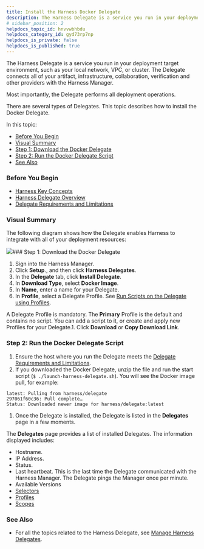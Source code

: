 ```yaml
---
title: Install the Harness Docker Delegate
description: The Harness Delegate is a service you run in your deployment target environment, such as your local network, VPC, or cluster. The Delegate connects all of your artifact, infrastructure, collaboration…
# sidebar_position: 2
helpdocs_topic_id: hnvvwbhbdu
helpdocs_category_id: gyd73rp7np
helpdocs_is_private: false
helpdocs_is_published: true
---
```


The Harness Delegate is a service you run in your deployment target environment, such as your local network, VPC, or cluster. The Delegate connects all of your artifact, infrastructure, collaboration, verification and other providers with the Harness Manager.

Most importantly, the Delegate performs all deployment operations.

There are several types of Delegates. This topic describes how to install the Docker Delegate.

In this topic:

* [Before You Begin](#before_you_begin)
* [Visual Summary](#visual_summary)
* [Step 1: Download the Docker Delegate](#step_1_download_the_docker_delegate)
* [Step 2: Run the Docker Delegate Script](#step_2_run_the_docker_delegate_script)
* [See Also](#see_also)

### Before You Begin

* [Harness Key Concepts](/article/4o7oqwih6h-harness-key-concepts)
* [Harness Delegate Overview](/article/h9tkwmkrm7-delegate-installation)
* [Delegate Requirements and Limitations](/article/lwynqsgxt9-delegate-requirements-and-limitations)

### Visual Summary

The following diagram shows how the Delegate enables Harness to integrate with all of your deployment resources:

![](https://files.helpdocs.io/kw8ldg1itf/articles/8o4cwqj1kv/1596840107816/image.png)### Step 1: Download the Docker Delegate

1. Sign into the Harness Manager.
2. Click **Setup**., and then click **Harness Delegates**.
3. In the **Delegate** tab, click **Install Delegate**.
4. In **Download Type**, select **Docker Image**.
5. In **Name**, enter a name for your Delegate.
6. In **Profile**, select a Delegate Profile. See [Run Scripts on the Delegate using Profiles](/article/yd4bs0pltf-run-scripts-on-the-delegate-using-profiles).

A Delegate Profile is mandatory. The **Primary** Profile is the default and contains no script. You can add a script to it, or create and apply new Profiles for your Delegate.1. Click **Download** or **Copy Download Link**.

### Step 2: Run the Docker Delegate Script

1. Ensure the host where you run the Delegate meets the [Delegate Requirements and Limitations](/article/lwynqsgxt9-delegate-requirements-and-limitations).
2. If you downloaded the Docker Delegate, unzip the file and run the start script (`$ ./launch-harness-delegate.sh`). You will see the Docker image pull, for example:


```
latest: Pulling from harness/delegate  
297061f60c36: Pull complete…  
Status: Downloaded newer image for harness/delegate:latest
```
1. Once the Delegate is installed, the Delegate is listed in the **Delegates** page in a few moments.

The **Delegates** page provides a list of installed Delegates. The information displayed includes:

* Hostname.
* IP Address.
* Status.
* Last heartbeat. This is the last time the Delegate communicated with the Harness Manager. The Delegate pings the Manager once per minute.
* Available Versions
* [Selectors](/article/c3fvixpgsl-select-delegates-for-specific-tasks-with-selectors)
* [Profiles](/article/yd4bs0pltf-run-scripts-on-the-delegate-using-profiles)
* [Scopes](/article/hw56f9nz7q-scope-delegates-to-harness-components-and-commands)

### See Also

* For all the topics related to the Harness Delegate, see [Manage Harness Delegates](/category/gyd73rp7np-manage-delegates).

